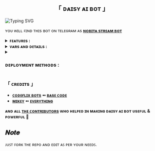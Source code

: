<h2 align="center">
  「 ᴅᴀɪsʏ ᴀɪ ʙᴏᴛ 」
</h2>


![Typing SVG](https://readme-typing-svg.herokuapp.com/?lines=DAISY+AI+BOT+!;CREATED+BY+MIKEY+DEVELOPER!;A+ADVANCE+BOT+WITH+COOL+FEATURES!)
</p>

ʏᴏᴜ ᴡɪʟʟ ꜰɪɴᴅ ᴛʜɪs ʙᴏᴛ ᴏɴ ᴛᴇʟᴇɢʀᴀᴍ ᴀs <b>[ɴᴏʙɪᴛᴀ sᴛʀᴇᴀᴍ ʙᴏᴛ](https://telegram.me/daisyprobot)</b>


<details>
  <summary><b>ꜰᴇᴀᴛᴜʀᴇs :</b></summary>
  
<p>
<p>
➻ ᴀᴅᴠᴀɴᴄᴇᴅ & ᴜsᴇғᴜʟ ғᴇᴀᴛᴜʀᴇs ;

 - /upscale : ᴜᴘsᴄᴀʟᴇ ʏᴏᴜʀ ɪᴍᴀɢᴇs
 - /gpt :  ʜᴀᴠᴇ ᴇɴɢᴀɢɪɴɢ ᴄᴏɴᴠᴇʀsᴀᴛɪᴏɴs ᴡɪᴛʜ ᴛʜᴇ ᴘᴏᴡᴇʀғᴜʟ ɢᴘᴛ
 - /bard : ʙᴀʀᴅ ᴀɪ ʙʏ ɢᴏᴏɢʟᴇ
 - /mistral : ᴍɪsᴛʀᴀʟ ᴀɪ
 - /palm : ᴘᴀʟᴍ ʙʏ ɢᴏᴏɢʟᴇ
 - /reverse : ʀᴇᴠᴇʀsᴇ ɪᴍᴀɢᴇ sᴇᴀʀᴄʜ
 - /gemini : ɢᴇᴍɪɴɪ ʙʏ ɢᴏᴏɢʟᴇ
 - /imagine : ʟᴇᴛ ʏᴏᴜʀ ᴄʀᴇᴀᴛɪᴠɪᴛʏ sᴏᴀʀ ᴀs ʏᴏᴜ ɢᴇɴᴇʀᴀᴛᴇ ɪɴsᴘɪʀɪɴɢ ɪᴍᴀɢᴇs.<br>
</details>


<details>
   <summary><b>ᴠᴀʀs ᴀɴᴅ ᴅᴇᴛᴀɪʟs :</b></summary>

<p>
<p>
  
- `API_ID` : Enter Your Telegram API ID.
- `API_HASH` : Enter Your Telegram API HASH.
- `BOT_TOKEN` : Enter your telegram bot token 
</details>


<details>
    <summary><h3><b>ᴅᴇᴘʟᴏʏᴍᴇɴᴛ ᴍᴇᴛʜᴏᴅs :</b></h3></summary>
<h3 align="center">
    ─「 ᴅᴇᴩʟᴏʏ ᴏɴ ʜᴇʀᴏᴋᴜ 」─
</h3>

<p align="center"><a href="https://github.com/erotixe/daisyAI">
  <img src="https://www.herokucdn.com/deploy/button.svg" alt="Deploy On Heroku">
</a></p>
<h3 align="center">
    ─「 ᴅᴇᴩʟᴏʏ ᴏɴ ᴋᴏʏᴇʙ 」─
</h3>
<p align="center"><a href="https://app.koyeb.com/deploy?type=git&repository=github.com/erotixe/daisyAI&branch=main&name=daisyai">
  <img src="https://www.koyeb.com/static/images/deploy/button.svg" alt="Deploy On Koyeb">
</a></p>
<h3 align="center">
    ─「 ᴅᴇᴩʟᴏʏ ᴏɴ ʀᴀɪʟᴡᴀʏ 」─
</h3>
<p align="center"><a href="https://railway.app/deploy?template=https://github.com/erotixe/daisyAI">
     <img height="45px" src="https://railway.app/button.svg">
</a></p>
<h3 align="center">
    ─「 ᴅᴇᴩʟᴏʏ ᴏɴ ʀᴇɴᴅᴇʀ 」─
</h3>
<p align="center"><a href="https://render.com/deploy?repo=https://github.com/erotixe/daisyAI">
<img src="https://render.com/images/deploy-to-render-button.svg" alt="Deploy to Render">
</a></p>
<h3 align="center">
    ─「 ᴅᴇᴩʟᴏʏ ᴏɴ ᴠᴘs 」─
</h3>
<p>
<pre>
git clone https://github.com/erotixe/daisyAI
cd DaisyAI
python3 -m venv venv
source venv/bin/activate # Linux
.\venv\Scripts\activate # Windows
pip3 install -r requirements.txt
python3 bot.py
</pre>
</p>
</details>


<h3>「 ᴄʀᴇᴅɪᴛs 」
</h3>

- <b>[ᴄᴏᴅᴇғʟɪx ʙᴏᴛs](https://t.me/codeflix_bots)  ➻  [ʙᴀsᴇ ᴄᴏᴅᴇ](t.me/codeflix_bots) </b>
- <b>[ᴍɪᴋᴇʏ](https://github.com/erotixe)  ➻  [ᴇᴠᴇʀʏᴛʜɪɴɢ](https://veldxd) </b>
 
<b>ᴀɴᴅ ᴀʟʟ [ᴛʜᴇ ᴄᴏɴᴛʀɪʙᴜᴛᴏʀs](https://telegram.me/codeflix-bots) ᴡʜᴏ ʜᴇʟᴩᴇᴅ ɪɴ ᴍᴀᴋɪɴɢ ᴅᴀɪsʏ ᴀɪ ʙᴏᴛ ᴜsᴇꜰᴜʟ & ᴩᴏᴡᴇʀꜰᴜʟ 🖤 </b>


##  𝑵𝒐𝒕𝒆

ᴊᴜꜱᴛ ꜰᴏʀᴋ ᴛʜᴇ ʀᴇᴘᴏ ᴀɴᴅ ᴇᴅɪᴛ ᴀꜱ ᴘᴇʀ ʏᴏᴜʀ ɴᴇᴇᴅꜱ.
